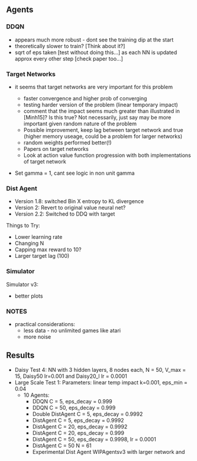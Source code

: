 ## Agents
### DDQN
- appears much more robust - dont see the training dip at the start
- theoretically slower to train? [Think about it?]
- sqrt of eps taken [test without doing this...] as each NN is updated approx every other step [check paper too...]

### Target Networks
- it seems that target networks are very important for this problem
	- faster convergence and higher prob of converging
	- testing harder version of the problem (linear temporary impact)
	- comment that the impact seems much greater than illustrated in [Minh15]? Is this true? Not necessarily, just say may be more important given random nature of the problem
	- Possible improvement, keep lag between target network and true (higher memory useage, could be a problem for larger networks)
	- random weights performed better(!)
	- Papers on target networks
	- Look at action value function progression with both implementations of target network

- Set gamma = 1, cant see logic in non unit gamma

### Dist Agent
- Version 1.8: switched Bin X entropy to KL divergence
- Version 2: Revert to original value neural net?
- Version 2.2: Switched to DDQ with target

Things to Try:
- Lower learning rate
- Changing N
- Capping max reward to 10?
- Larger target lag (100)

### Simulator
Simulator v3:
- better plots

### NOTES

- practical considerations:
	- less data - no unlimited games like atari
	- more noise

## Results
- Daisy Test 4: NN with 3 hidden layers, 8 nodes each, N = 50, V_max = 15, Daisy50 lr=0.001 and Daisy20_l lr = 0.0001
- Large Scale Test 1:
	Parameters: linear temp impact k=0.001, eps_min = 0.04
	- 10 Agents:
		- DDQN C = 5, eps_decay = 0.999 
		- DDQN C = 50, eps_decay = 0.999  
		- Double DistAgent C = 5, eps_decay = 0.9992 
		- DistAgent C = 5, eps_decay = 0.9992 
		- DistAgent C = 20, eps_decay = 0.9992 
		- DistAgent C = 20, eps_decay = 0.999
		- DistAgent C = 50, eps_decay = 0.9998, lr = 0.0001
		- DistAgent C = 50 N = 61
		- Experimental Dist Agent WIPAgentsv3 with larger network and 




